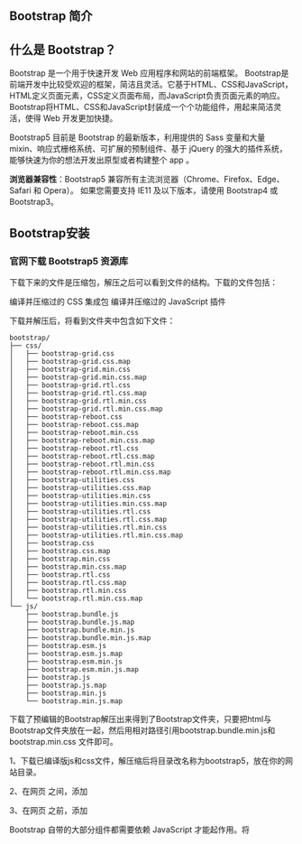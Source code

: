 

## Bootstrap 简介

## 什么是 Bootstrap？

Bootstrap 是一个用于快速开发 Web 应用程序和网站的前端框架。 Bootstrap是前端开发中比较受欢迎的框架，简洁且灵活。它基于HTML、CSS和JavaScript，HTML定义页面元素，CSS定义页面布局，而JavaScript负责页面元素的响应。Bootstrap将HTML、CSS和JavaScript封装成一个个功能组件，用起来简洁灵活，使得 Web 开发更加快捷。

Bootstrap5 目前是 Bootstrap 的最新版本，利用提供的 Sass 变量和大量 mixin、响应式栅格系统、可扩展的预制组件、基于 jQuery 的强大的插件系统，能够快速为你的想法开发出原型或者构建整个 app 。

**浏览器兼容性**：Bootstrap5 兼容所有主流浏览器（Chrome、Firefox、Edge、Safari 和 Opera）。 如果您需要支持 IE11 及以下版本，请使用 Bootstrap4 或 Bootstrap3。

## **Bootstrap安装**

### 官网下载 Bootstrap5 资源库

下载下来的文件是压缩包，解压之后可以看到文件的结构。下载的文件包括：

编译并压缩过的 CSS 集成包
编译并压缩过的 JavaScript 插件

下载并解压后，将看到文件夹中包含如下文件： 

```
bootstrap/
├── css/
│   ├── bootstrap-grid.css
│   ├── bootstrap-grid.css.map
│   ├── bootstrap-grid.min.css
│   ├── bootstrap-grid.min.css.map
│   ├── bootstrap-grid.rtl.css
│   ├── bootstrap-grid.rtl.css.map
│   ├── bootstrap-grid.rtl.min.css
│   ├── bootstrap-grid.rtl.min.css.map
│   ├── bootstrap-reboot.css
│   ├── bootstrap-reboot.css.map
│   ├── bootstrap-reboot.min.css
│   ├── bootstrap-reboot.min.css.map
│   ├── bootstrap-reboot.rtl.css
│   ├── bootstrap-reboot.rtl.css.map
│   ├── bootstrap-reboot.rtl.min.css
│   ├── bootstrap-reboot.rtl.min.css.map
│   ├── bootstrap-utilities.css
│   ├── bootstrap-utilities.css.map
│   ├── bootstrap-utilities.min.css
│   ├── bootstrap-utilities.min.css.map
│   ├── bootstrap-utilities.rtl.css
│   ├── bootstrap-utilities.rtl.css.map
│   ├── bootstrap-utilities.rtl.min.css
│   ├── bootstrap-utilities.rtl.min.css.map
│   ├── bootstrap.css
│   ├── bootstrap.css.map
│   ├── bootstrap.min.css
│   ├── bootstrap.min.css.map
│   ├── bootstrap.rtl.css
│   ├── bootstrap.rtl.css.map
│   ├── bootstrap.rtl.min.css
│   └── bootstrap.rtl.min.css.map
└── js/
    ├── bootstrap.bundle.js
    ├── bootstrap.bundle.js.map
    ├── bootstrap.bundle.min.js
    ├── bootstrap.bundle.min.js.map
    ├── bootstrap.esm.js
    ├── bootstrap.esm.js.map
    ├── bootstrap.esm.min.js
    ├── bootstrap.esm.min.js.map
    ├── bootstrap.js
    ├── bootstrap.js.map
    ├── bootstrap.min.js
    └── bootstrap.min.js.map
```

下载了预编辑的Bootstrap解压出来得到了Bootstrap文件夹，只要把html与Bootstrap文件夹放在一起，然后用相对路径引用bootstrap.bundle.min.js和 bootstrap.min.css 文件即可。 

1、下载已编译版js和css文件，解压缩后将目录改名称为bootstrap5，放在你的网站目录。

2、在网页<head> </head>之间，添加 <link href="/static/bootstrap5/css/bootstrap.min.css" > 

3、在网页 </body>之前，添加 <script src="/static/bootstrap5/js/bootstrap.bundle.min.js" ></script>

 Bootstrap 自带的大部分组件都需要依赖 JavaScript 才能起作用。将 <script> 标签 粘贴到页面底部，并且是在 </body> 标签之前，就能起作用了。 

注意：要确保bootstrap.min.css和bootstrap.bundle.min.js确实在这个路径。

**Bootstrap5的html模板**

```
<!DOCTYPE html>
<html>
<head>
    <meta charset="utf-8">
    <meta name="viewport" content="width=device-width, initial-scale=1">
    <meta name="keywords" content="">
    <meta name="description" content="">
      <!-- Bootstrap 的 CSS 文件 -->
    <link href="./css/bootstrap.min.css" rel="stylesheet">
    <title></title>
  </head>
  <body>
 
    <!-- 包含 Popper 的 Bootstrap 集成包 -->
    <script src="./js/bootstrap.bundle.min.js" ></script>
  </body>
</html>
```

响应式布局相关的 标签

Bootstrap 采用的是 *移动设备优先（mobile first）* 的开发策略，因此，我们首先为移动设备优化代码，然后根据需要并利用 CSS 媒体查询功能来缩放组件。为了确保所有设备都能支持正确的渲染和触屏缩放，请务必在 `` 标签中 **添加让 viewport（视口）支持响应式布局的 标签**。

```
<meta name="viewport" content="width=device-width, initial-scale=1">
```

### **Bootstrap 5 CDN**

```
<!-- 新 Bootstrap5 核心 CSS 文件 -->
<link rel="stylesheet" href="https://cdn.staticfile.org/twitter-bootstrap/5.1.1/css/bootstrap.min.css">
 
<!-- 最新的 Bootstrap5 核心 JavaScript 文件 -->
<script src="https://cdn.staticfile.org/twitter-bootstrap/5.1.1/js/bootstrap.bundle.min.js"></script>
```

### Bootstrap5 容器

容器是Bootstrap一个基本的构建块, 它包含、填充和对齐给定设备或视口中的内容。 

Bootstrap 需要一个容器元素来包裹网站的内容 

我们可以使用以下两个容器类：

- **.container** 类用于固定宽度并支持响应式布局的容器。
- **.container-fluid** 类用于 100% 宽度，占据全部视口（viewport）的容器。

 **固定宽度**

**.container** 类用于创建固定宽度的响应式页面。

**注意：**宽度 (max-width) 会根据屏幕宽度同比例放大或缩小。

|           | 超级小屏幕 <576px | 小屏幕 ≥576px | 中等屏幕 ≥768px | 大屏幕 ≥992px | 特大屏幕 ≥1200px | 超级大屏幕 ≥1400px |
| :-------- | :---------------- | :------------ | :-------------- | :------------ | :--------------- | ------------------ |
| max-width | 100%              | 540px         | 720px           | 960px         | 1140px           | 1320px             |

 **100% 宽度**

**.container-fluid** 类用于创建一个全屏幕尺寸的容器，容器始终跨越整个屏幕宽度（width 始终为 100%）：

二者之间的共同点为，两者都可以将高度设置成auto，即自动模式。最大的不同就是宽度的设定上。

**container**根据屏幕宽度利用媒体查询，已经设定了固定的宽度，作用为阶段性的改变宽度，所以在改变浏览器的大小时，页面是一个阶段一个阶段变化的。

container-fluid则是将宽度设定为auto，所以当缩放浏览器时，它会保持全屏大小，始终保持100%的宽度。

**响应式容器**

可以使用 **.container-sm|md|lg|xl** 类来创建响应式容器。

容器的 max-width 属性值会根据屏幕的大小来改变。

| Class            | 超小屏幕 <576px | 小屏幕 ≥576px | 中等屏幕 ≥768px | 大屏幕 ≥992px | 特大屏幕 ≥1200px | 超级大屏幕 ≥1400px |
| :--------------- | :-------------- | :------------ | :-------------- | :------------ | :--------------- | :----------------- |
| `.container-sm`  | 100%            | 540px         | 720px           | 960px         | 1140px           | 1320px             |
| `.container-md`  | 100%            | 100%          | 720px           | 960px         | 1140px           | 1320px             |
| `.container-lg`  | 100%            | 100%          | 100%            | 960px         | 1140px           | 1320px             |
| `.container-xl`  | 100%            | 100%          | 100%            | 100%          | 1140px           | 1320px             |
| `.container-xxl` | 100%            | 100%          | 100%            | 100%          | 100%             | 1320px             |

```
	<div class="container-sm">.container-sm</div>
    <div class="container-md">.container-md</div>
    <div class="container-lg">.container-lg</div>
    <div class="container-xl">.container-xl</div>
    <div class="container-xxl">.container-xxl</div>
```

### Bootstrap5 表格

**创建一个简单的表格**

Bootstrap5 通过 **.table** 类来设置基础表格的样式，

```
<div class="container">
    <table class="table">
        <thead>
            <tr>
                <th>编号</th>
                <th>姓名</th>
                <th>年龄</th>
                <th>手机号</th>
            </tr>
        </thead>
        <tbody>
            <tr>
                <td>1</td>
                <td>张三</td>
                <td>22</td>
                <td>13333445566</td>
            </tr>
            <tr>
                <td>2</td>
                <td>李四</td>
                <td>21</td>
                <td>13211223344</td>
            <tr>
                <td>3</td>
                <td>王五</td>
                <td>22</td>
                <td>13555667788</td>
            </tr>                   
        </tbody>
     </table>
</div>
```

**表格颜色**

通过指定意义的颜色类名可以为表格的行或者单元格设置颜色。表格颜色类的说明:

| 类名                 | 描述                             |
| :------------------- | :------------------------------- |
| **.table-primary**   | 蓝色: 指定这是一个重要的操作     |
| **.table-success**   | 绿色: 指定这是一个允许执行的操作 |
| **.table-danger**    | 红色: 指定这是可以危险的操作     |
| **.table-info**      | 浅蓝色: 表示内容已变更           |
| **.table-warning**   | 橘色: 表示需要注意的操作         |
| **.table-active**    | 灰色: 用于鼠标悬停效果           |
| **.table-secondary** | 灰色: 表示内容不怎么重要         |
| **.table-light**     | 浅灰色，可以是表格行的背景       |
| **.table-dark**      | 深灰色，可以是表格行的背景       |

```
<table class="table">
    <thead>
        <tr>
            <th>编号</th>
            <th>姓名</th>
            <th>年龄</th>
            <th>手机号</th>
        </tr>
    </thead>
    <tbody>
        <tr class="table-primary">
            <td>1</td>
            <td>张三</td>
            <td>22</td>
            <td>13333445566</td>
        </tr>
        <tr class="table-secondary">
            <td>2</td>
            <td>李四</td>
            <td>21</td>
            <td>13211223344</td>
        <tr class="table-success">
            <td>3</td>
            <td>王五</td>
            <td>22</td>
            <td>13555667788</td>
        </tr>                   
    </tbody>
</table>
```

**创建带条纹行的表格**

通过添加 **.table-striped** 类，可在 **<tbody>** 内的行上看到条纹，即在基础表格的代码上为标签<table> 添加 **.table-striped** 类

```
<table class="table table-striped">
    <thead>
        <tr>
            <th>编号</th>
            <th>姓名</th>
            <th>年龄</th>
            <th>手机号</th>
        </tr>
    </thead>
    <tbody>
        <tr>
            <td>1</td>
            <td>张三</td>
            <td>22</td>
            <td>13333445566</td>
        </tr>
        <tr>
            <td>2</td>
            <td>李四</td>
            <td>21</td>
            <td>13211223344</td>
        <tr>
            <td>3</td>
            <td>王五</td>
            <td>22</td>
            <td>13555667788</td>
        </tr>                   
    </tbody>
</table>
```

**带边框表格**

通过将类 .table-bordered添加到 .table类创建的表格上，就可以在表格和单元格的所有边上添加边框

```
<table class="table table-bordered">
    <thead>
        <tr>
            <th>编号</th>
            <th>姓名</th>
            <th>年龄</th>
            <th>手机号</th>
        </tr>
    </thead>
    <tbody>
        <tr>
            <td>1</td>
            <td>张三</td>
            <td>22</td>
            <td>13333445566</td>
        </tr>
        <tr>
            <td>2</td>
            <td>李四</td>
            <td>21</td>
            <td>13211223344</td>
        <tr>
            <td>3</td>
            <td>王五</td>
            <td>22</td>
            <td>13555667788</td>
        </tr>                   
    </tbody>
</table>
```

**无边框表格**

通过添加 **.table-borderless** 类可以取消‎表格和单元格所有边的边框‎

```
<table class="table table-borderless">
    <thead>
        <tr>
            <th>编号</th>
            <th>姓名</th>
            <th>年龄</th>
            <th>手机号</th>
        </tr>
    </thead>
    <tbody>
        <tr>
            <td>1</td>
            <td>张三</td>
            <td>22</td>
            <td>13333445566</td>
        </tr>
        <tr>
            <td>2</td>
            <td>李四</td>
            <td>21</td>
            <td>13211223344</td>
        <tr>
            <td>3</td>
            <td>王五</td>
            <td>22</td>
            <td>13555667788</td>
        </tr>                   
    </tbody>
</table>
```

**鼠标悬停状态表格**

**.table-hover** 类可以为表格的每一行添加鼠标悬停效果（灰色背景）：

```
<table class="table table-hover">
    <thead>
        <tr>
            <th>编号</th>
            <th>姓名</th>
            <th>年龄</th>
            <th>手机号</th>
        </tr>
    </thead>
    <tbody>
        <tr>
            <td>1</td>
            <td>张三</td>
            <td>22</td>
            <td>13333445566</td>
        </tr>
        <tr>
            <td>2</td>
            <td>李四</td>
            <td>21</td>
            <td>13211223344</td>
        <tr>
            <td>3</td>
            <td>王五</td>
            <td>22</td>
            <td>13555667788</td>
        </tr>                   
    </tbody>
</table>
```

**创建较小的表格**

.table-sm 类用于通过减少内边距来设置较小的表格，使表格更紧凑并节省空间

```
<table class="table table-sm">
    <thead>
        <tr>
            <th>编号</th>
            <th>姓名</th>
            <th>年龄</th>
            <th>手机号</th>
        </tr>
    </thead>
    <tbody>
        <tr>
            <td>1</td>
            <td>张三</td>
            <td>22</td>
            <td>13333445566</td>
        </tr>
        <tr>
            <td>2</td>
            <td>李四</td>
            <td>21</td>
            <td>13211223344</td>
        <tr>
            <td>3</td>
            <td>王五</td>
            <td>22</td>
            <td>13555667788</td>
        </tr>                   
    </tbody>
</table>
```

**响应式表格**

要使任何表格具有响应性，只需将 .table 元素包裹在 .table-responsive 元素内，即可创建响应式表格。 还可以使用类 .table-responsive{-sm|-md|-lg|-xl} 根据视口宽度指定表格何时应具有滚动条。

注意.table-responsive类是在div外包裹一个div实现

```
<div class="table-responsive">
     <table class="table">
     .......
     </table>
</div>
```

可以通过以下类设定在指定屏幕宽度下显示滚动条：

| 类名                      | 屏幕宽度 |
| :------------------------ | :------- |
| **.table-responsive-sm**  | < 576px  |
| **.table-responsive-md**  | < 768px  |
| **.table-responsive-lg**  | < 992px  |
| **.table-responsive-xl**  | < 1200px |
| **.table-responsive-xxl** | < 1400px |

**总结**

| 类名                  | 作用                        |
| :-------------------- | :-------------------------- |
| .table                | 普通表格                    |
| .table-sm             | 小表格                      |
| .table-bordered       | 表格边框                    |
| .table-borderless     | 无边框                      |
| .table-striped        | 条纹型表格                  |
| .table-hover          | 光标悬浮时，行样式变化      |
| .table-primary        | 背景色为主色调的表格        |
| .table-secondary      | 背景色为次要色调的表格      |
| .table-success        | 边框颜色为success颜色的表格 |
| .table-info           | 背景色为info颜色的表格      |
| .table-warning        | 背景色为警告颜色的表格      |
| .table-danger         | 背景色为危险颜色的表格      |
| .table-light          | 背景色为亮色的表格          |
| .table-dark           | 背景色为深色的表格          |
| .table-active         | 背景色为活跃的颜色的表格    |
| .thead-dark           | 深色的表头                  |
| .thead-light          | 亮色的表头                  |
| .table-responsive[-*] | *可选 sm、md、lg 、xl或xxl  |

### Bootstrap5 图像

**圆角图片**

.rounded类为图像添加圆角：

```
<img src="1.png" class="rounded">
```

**圆形**

.rounded-circle类可以设置椭圆形图片：

```
<img src="1.png" class="rounded-circle">
```

**缩略图**

.img-thumbnail类用于设置图片缩略图(图片有边框)

```
<img src="1.png" class="img-thumbnail">
```

**对齐图像**

使用 .float-start类将图像向左浮动，或使用 .float-end向右浮动：

```
<img src="1.png" class="float-start">
<img src="2.png" class="float-end">
```

**图片居中**

使用 **.mx-auto (margin:auto)** 和 .**d-block (display:block)** 类来设置图片居中对齐：注意，是两个一起使用

```
<img src="1.png" class="mx-auto d-block">
```

**响应式图片**

图像有各种各样的尺寸，我们需要根据屏幕的大小自动适应。

我们可以通过在 **<img>** 标签中添加 **.img-fluid** 类来设置响应式图片。

此类主要将样式 max-width: 100%;和 height: auto;应用于图像，以便它很好地缩放以适合包含元素。

```
<img src="1.png" class="float-start">
```

### Bootstrap5 按钮

**Bootstrap 按钮样式**

Bootstrap 内置了几种预定义的按钮样式，每种样式都有自己的语义目的，并添加了一些额外的按钮。

任何带有 class **.btn** 的元素都会继承圆角按钮的默认外观

```
<button type="button" class="btn">基本按钮</button>
<button type="button" class="btn btn-primary">主要按钮</button>
<button type="button" class="btn btn-secondary">次要按钮</button>
<button type="button" class="btn btn-success">成功</button>
<button type="button" class="btn btn-info">信息</button>
<button type="button" class="btn btn-warning">警告</button>
<button type="button" class="btn btn-danger">危险</button>
<button type="button" class="btn btn-dark">黑色</button>
<button type="button" class="btn btn-light">浅色</button>
<button type="button" class="btn btn-link">链接</button>
```

按钮类可用于 `<a>`、`<button>` 或 `<input>` 元素：

```
<a href="#" class="btn btn-success">链接按钮</a>
<button type="button" class="btn btn-success">按钮</button>
<input type="button" class="btn btn-success" value="输入按钮">
<input type="submit" class="btn btn-success" value="提交按钮">
<input type="reset" class="btn btn-success" value="重置按钮">
```

**按钮设置边框**

Bootstrap 5 还提供了八个轮廓/边框按钮。鼠标移动到按钮上添加突出到效果：

```
<button type="button" class="btn btn-outline-primary">主要</button>
<button type="button" class="btn btn-outline-secondary">次要</button>
<button type="button" class="btn btn-outline-success">成功</button>
<button type="button" class="btn btn-outline-info">信息</button>
<button type="button" class="btn btn-outline-warning">警告</button>
<button type="button" class="btn btn-outline-danger">危险</button>
<button type="button" class="btn btn-outline-dark">深色</button>
<button type="button" class="btn btn-outline-light text-dark">浅色</button>
```

**按钮尺寸**

Bootstrap 5 可以设置按钮的大小，使用 **.btn-lg** 类设置大按钮，使用 **.btn-sm** 类设置小按钮：

```
<button type="button" class="btn btn-primary btn-lg >大号按钮</button>
<button type="button" class="btn btn-primary btn-sm">小号按钮</button>
```

**块级按钮**

如需创建跨越父元素整个宽度的块级按钮，通过添加 **.btn-block** 类可以设置块级按钮，**.d-grid** 类设置在父级元素中：

```
<div class="d-grid">
   <button type="button" class="btn btn-primary btn-block">100% 宽度的按钮</button>
</div>
```

| Class      | 描述                                         |
| :--------- | :------------------------------------------- |
| .btn-lg    | 这会让按钮看起来比较大。                     |
| .btn-sm    | 这会让按钮看起来比较小。                     |
| .btn-block | 这会创建块级的按钮，会横跨父元素的全部宽度。 |

**活动/禁用按钮**

按钮可设置为激活或者禁止点击的状态。

**.active** 类可以设置按钮是可用的， **disabled** 属性可以设置按钮是不可点击的。 注意 <a> 元素不支持 disabled 属性，你可以通过添加 **.disabled** 类来禁止链接的点击。

```
<button type="button" class="btn btn-primary active">点击后的按钮</button>
<button type="button" class="btn btn-primary" disabled>禁止点击的按钮</button>
<a href="#" class="btn btn-primary disabled">禁止点击的链接</a>
```

 .disabled类只会使链接在视觉上看起来像已禁用，但是除非从中删除 href属性，否则该链接将保持可点击状态。

### Bootstrap5 按钮组

要创建一个按钮组，只需将一系列具有 .btn类的按钮包装在<div>元素中，然后在其上应用 .btn-group类。 还可以在单个按钮上应用 .active类以指示活动状态。 

**基本的按钮组**

```
<div class="btn-group">
      <button type="button" class="btn btn-success active">按钮一</button>
      <button type="button" class="btn btn-warning">按钮二</button>
      <button type="button" class="btn btn-danger">按钮三</button>
  </div>
```

**按钮组的大小**

以使用 **.btn-group-lg|sm|xs** 类来设置按钮组的大小，可应用到整个按钮组的大小调整，而不需要对每个按钮进行大小调整。

```
<div class="btn-group btn-group-lg">
  <button type="button" class="btn btn-success">按钮一</button>
  <button type="button" class="btn btn-warning">按钮二</button>
  <button type="button" class="btn btn-danger">按钮三</button>
</div>
```

**垂直按钮组**

可以使按钮组显示为垂直堆叠而不是水平堆叠。 为此，只需将类 .btn-group替换为类 .btn-group-vertical，

```
<div class="btn-group-vertical">
        <button type="button" class="btn btn-primary">标题一</button>
        <button type="button" class="btn btn-primary">标题二</button>
        <button type="button" class="btn btn-primary">标题二</button>
</div>
```

### Bootstrap5 加载器

使用Bootstrap读取图标以表示元件加载状态，这些读取图标完全使用HTML，CSS。要创建 spinner/加载器，可以使用 .spinner-border 类：

```
<div class="spinner-border"></div>
```

可以使用文本颜色类设置不同的颜色：

```
<div class="spinner-border text-muted"></div>
<div class="spinner-border text-primary"></div>
<div class="spinner-border text-success"></div>
<div class="spinner-border text-info"></div>
<div class="spinner-border text-warning"></div>
<div class="spinner-border text-danger"></div>
<div class="spinner-border text-secondary"></div>
<div class="spinner-border text-dark"></div>
<div class="spinner-border text-light"></div>
```

**闪烁的加载效果**

使用 .spinner-grow 类来设置闪烁的加载效果

```
<div class="spinner-grow text-muted"></div>
<div class="spinner-grow text-primary"></div>
<div class="spinner-grow text-success"></div>
<div class="spinner-grow text-info"></div>
<div class="spinner-grow text-warning"></div>
<div class="spinner-grow text-danger"></div>
<div class="spinner-grow text-secondary"></div>
<div class="spinner-grow text-dark"></div>
<div class="spinner-grow text-light"></div>
```

**设置加载效果大小**

使用.spinner-border-sm 或 .spinner-grow-sm 类来创建加载效果的大小:

```
<div class="spinner-border spinner-border-sm"></div>
<div class="spinner-grow spinner-grow-sm"></div>
```

**加载按钮**

```
<button class="btn btn-primary">
  <span class="spinner-border spinner-border-sm"></span>
  加载..
</button>
```

```
<button class="btn btn-primary" disabled>
  <span class="spinner-border spinner-border-sm"></span>
  禁用..
</button>
```

### Bootstrap5 进度条

进度条可用于向用户显示任务或操作的进度。进度条（progress bar）支持堆叠、动画背景和文本标签。

工作原理:

- 我们使用 .progress作为最外层元素，用于指示进度条（progress bar）的最大值。
- 我们在内部使用 .progress-bar来指示到目前为止的进度。
- .progress-bar 需要通过内联样式、工具类或自定义 CSS 属性来设置其宽度。

下面的示例将展示如何创建一个带有垂直渐变的简单进度条。

```
<div class="progress">
    <div class="progress-bar" style="width: 50%"></div>
</div>
```

**进度条的高度**

进度条的高度默认为 1rem（通常为 16px)，但我们也可以根据需要通过在 **.progress** 元素上设置 CSS height 属性来设置其高度

注意，必须为进度容器和进度条设置相同的高度：

```
<!-- 2px 高度进度条-->
<div class="progress" style="height: 2px;">
    <div class="progress-bar" style="width: 50%;"></div>
</div>
<!-- 20px 高度进度条 -->
<div class="progress" style="height: 20px;">
    <div class="progress-bar" style="width: 50%;"></div>
</div>
```

**进度条标签**

通过在 .progress-bar元素内添加文本，就可以为进度条（progress bar）添加标签，以显示可见的百分比。

```
<div class="progress">
        <div class="progress-bar" style="width: 60%">
            60%
        </div>
</div>
```

**进度条颜色**

可以使用背景颜色实用程序类来创建各种颜色的进度条，以便通过不同颜色传达不同的含义。默认情况下，进度条为蓝色（主要）。

```
<div class="progress">
    <div class="progress-bar bg-info" style="width: 20%"></div>
</div>
<div class="progress">
    <div class="progress-bar bg-success" style="width: 40%"></div>
</div>
<div class="progress">
    <div class="progress-bar bg-warning" style="width: 80%"></div>
</div>
<div class="progress">
    <div class="progress-bar bg-danger" style="width: 90%"></div>
</div>
```

**条纹的进度条**

要创建条纹的进度条，只需向 .progress-bar元素添加一个额外的类 .progress-bar-striped

条纹是通过进度条背景颜色上的 CSS 渐变生成的。与纯色类似，还可以使用相同的背景色实用程序类创建不同颜色的带条纹的进度条

```
<div class="progress">
   <div class="progress-bar progress-bar-striped" style="width: 40%;"></div>
</div>
<!-- Orange -->
<div class="progress">
   <div class="progress-bar bg-warning progress-bar-striped" style="width: 50%;"></div>
</div>
<!-- Red -->
<div class="progress">
    <div class="progress-bar bg-danger progress-bar-striped" style="width:60%"></div>
</div>
```

**进度条动画**

 将类 .progress-bar-animated添加到带有类 .progress-bar的元素上可以为条纹的进度条设置动画，它将通过 CSS3 动画从右到左为条纹设置动画。

```
<div class="progress">
    <div class="progress-bar progress-bar-striped progress-bar-animated" style="width: 60%"></div>
</div>
```

**混合色彩进度条**

可以在一个进度组件中放置多个进度条来使它们并排在一起，进度条也可以堆叠

```
<div class="progress">
        <div class="progress-bar bg-success" style="width: 40%">
            空闲空间  (40%)
        </div>
        <div class="progress-bar bg-warning" style="width: 25%">
            警告 (25%)
        </div>
        <div class="progress-bar bg-danger" style="width: 15%">
            危险 (15%)
        </div>
</div>  
```

### Bootstrap5 小工具

Bootstrap 5 提供了很多有用的类来帮助我们快速实现效果，不需要重复写一些 CSS 代码，可以在不使用任何 CSS 代码的情况下快速设置元素样式。

#### 边框类

使用边框类为元素添加或删除边框：

```
<div class="border bg-light border-primary"></div>  边框颜色
<div class="border border-3"></div>           边框宽度
<div class="border border-top-0"></div>       顶部无边框
<div class="border border-right-0"></div>     右侧无边框
<div class="border border-bottom-0"></div>    底部无边框 
<div class="border border-left-0"></div>      左侧无边框

<div class="border-top"></div>        顶部边框
<div class="border-end"></div>        右侧边框
<div class="border-bottom"></div>     底部边框
<div class="border-start"></div>      左侧边框
```

**边框圆角**

使用 rounded类为元素添加圆角：

```
<div class="rounded bg-dark"></div>
<div class="rounded-top bg-dark"></div>
<div class="rounded-end bg-dark"></div>
<div class="rounded-bottom bg-dark"></div>
<div class="rounded-start bg-dark"></div>
<div class="rounded-circle bg-dark"></div>
<div class="rounded-pill bg-dark" style="width:130px"></div>
<div class="rounded-0 bg-dark"></div>
<div class="rounded-1 bg-dark"></div>
<div class="rounded-2 bg-dark"></div>
<div class="rounded-3 bg-dark"></div>
```

| 类名              | 作用                             |
| :---------------- | :------------------------------- |
| .border           | 在元素的所有边添加边框           |
| .border-top       | 顶部边框                         |
| .border-end       | 右侧边框                         |
| .border-bottom    | 底部边框                         |
| .border-start     | 左侧边框                         |
| .border-*         | *取值为0~5                       |
| .border-top-0     | 顶部无边框                       |
| .border-right-0   | 右侧无边框                       |
| .border-bottom-0  | 底部无边框                       |
| .border-left-0    | 左侧无边框                       |
| .border-primary   | 主色调边框 蓝色                  |
| .border-secondary | 次要色调边框 灰色                |
| .border-success   | 成功边框 绿色                    |
| .border-info      | 信息边框 蓝绿色                  |
| .border-warning   | 警告边框 黄色                    |
| .border-danger    | 危险边框 红色                    |
| .border-light     | 浅色边框  浅灰色                 |
| .border-dark      | 深灰色边框                       |
| .border-white     | 白色边框                         |
| .rounded          | 边框圆角                         |
| .rounded-top      | 圆形元素的左上角和右上角。       |
| .rounded-end      | 圆形元素的右上角和右下角。       |
| .rounded-bottom   | 圆形元素的左下角和右下角。       |
| .rounded-start    | 圆形元素的左上角和左下角。       |
| .rounded-circle   | 椭圆形边框                       |
| .rounded-pill     | 胶囊型边框                       |
| .rounded-0        | 从元素中删除圆角。               |
| .rounded-1        | 将元素的边界半径设置为 0.2rem。  |
| .rounded-2        | 将元素的边界半径设置为 0.25rem。 |
| .rounded-3        | 将元素的边界半径设置为 0.3rem。  |

#### 浮动与清除浮动

元素向右浮动使用 .float-end 类，向左浮动使用 .float-start 类， .clearfix 类用于清除浮动

```
<div class="clearfix">
        <span class="float-start">向左浮动</span>
        <span class="float-end">向右浮动</span>
</div>
```

响应式浮动

可以根据屏幕尺寸来设置浮动效果.float-*-left|right - * 表示

- sm(> = 576px)
- md (> = 768px)
- lg(> = 992px)
- xl (> = 1200px)
- xxl (> = 1400px)

```
<div class="float-sm-end">在小型屏幕或更宽的屏幕上向右浮动</div>
<div class="float-md-end">在中型屏幕或更宽的屏幕上向右浮动</div>
<div class="float-lg-end">在大型屏幕或更宽的屏幕上向右浮动</div>
<div class="float-xl-end">在超大型屏幕或更宽的屏幕上向右浮动</div>
<div class="float-xxl-end">在特大型屏幕或更宽的屏幕上向右浮动</div>
```

#### 居中对齐

使用 .mx-auto 类来设置元素居中对齐 (添加 margin-left 和 margin-right 为 auto)

```
<div class="mx-auto bg-primary" style="width:150px">居中对齐</div>
```

#### 文本对齐类

| Class                         | 描述                                         |
| ----------------------------- | -------------------------------------------- |
| .text-start                   | 文本左对齐。                                 |
| .text-center                  | 文本居中对齐。                               |
| .text-end                     | 文本右对齐。                                 |
| .text-wrap                    | 隐藏溢出的文本                               |
| .text-nowrap                  | 防止文本换行                                 |
| .text-truncate                | 使用省略号截断文本。                         |
| .text-break                   | 将长文本截断，防止溢出。                     |
| .text-lowercase               | 将文本转换为小写                             |
| .text-uppercase               | 将文本转换为大写                             |
| .text-capitalize              | 将每个单词的第一个字母转换成大写。           |
| .fw-bold                      | 将元素的字体设置为粗体                       |
| .fw-bolder                    | 将元素的字体粗细设置为更粗（相对于父元素）。 |
| .fw-normal                    | 将元素的字体设置为正常。                     |
| .fw-light                     | 将元素的字体设置为细体。                     |
| .fw-lighter                   | 将元素的字体粗细设置为更细（相对于父元素）。 |
| .fst-italic                   | 将元素的字体样式设置为斜体。                 |
| .fst-normal                   | 将元素的字体样式设置为正常。                 |
| .text-decoration-none         | 从文本中删除文本修饰，例如下划线。           |
| .text-decoration-underline    | 给文本添加下划线。                           |
| .text-decoration-line-through | 在文本中间添加一行。                         |

#### 宽度

使用 w-* 类（.w-25、.w-50、.w-75、.w-100、.mw-auto、.mw-100）设置元素的宽度

```
<div class="w-25 bg-primary">宽度为 25%</div>
<div class="w-50 bg-primary">宽度为 50%</div>
<div class="w-75 bg-primary">宽度为 75%</div>
<div class="w-100 bg-primary">宽度为 100%</div>
<div class="w-auto bg-primary">自动设置宽度</div>
<div class="mw-100 bg-primary">最大宽度为 100%</div>
```

#### 高度

使用 h-* 类（.h-25、.h-50、.h-75、.h-100、.mh-auto、.mh-100）设置元素的高度

```
<div class="bg-light" style="height:300px">
     <div class="h-25 bg-warning">高度为 25%</div>
     <div class="h-50 bg-warning">高度 50%</div>
     <div class="h-75 bg-warning">高度 75%</div>
     <div class="h-100 bg-warning">高度 100%</div>
     <div class="h-auto bg-warning">自动高度</div>
</div>
```

| 类名        | 作用          |
| :---------- | :------------ |
| .w-25       | 宽度25%       |
| .w-50       | 宽度50%       |
| .w-75       | 宽度75%       |
| .w-100      | 宽度100%      |
| .w-auto     | 宽度自动      |
| .mw-100     | 最大宽度100%  |
| .min-vw     | 最小宽度100vw |
| .vw-100     | 宽度100vw     |
| .h-25       | 高度25%       |
| .h-50       | 高度50%       |
| .h-75       | 高度75%       |
| .h-100      | 高度100%      |
| .h-auto     | 高度自动      |
| .mh-100     | 最大高度100%  |
| .min-vh-100 | 最小高度100vh |
| .vh-100     | 高度100vh     |

#### 间距

在元素中涉及使用内间距或者外间距时，p-内间距，这个Class属性会设定 padding值，m-外间距，这个Class属性会设定 margin值

- `m` - 用来设置 `margin`
- `p` - 用来设置 `padding`

**间距的方向**

t - 用来设置 margin-top或 padding-top
b- 用来设置 margin-bottom或 padding-bottom
s- 用来设置 margin-left或 padding-left
e- 用来设置 margin-right或 padding-right
x - 用来设置 left和 right
y - 用来设置 top和 bottom
blank - 用来设置元素在四个方向的 margin或 padding

**间距的距离**

0 - 把 margin 或 padding 设置为 0
1 - 把 margin 或 padding 设置为 .25rem
2 - 把 margin 或 padding 设置为 .5rem
3 - 把 margin 或 padding 设置为 1rem
4 - 把 margin 或 padding 设置为 1.5rem
5 - 把 margin 或 padding 设置为 3rem
auto - 把 margin 设置为 auto

```
<div class="pt-4 bg-warning">我只有上内边距 (1.5rem)</div>
<div class="p-5 bg-success">我在所有边都有内边距 (3rem)</div>
<div class="m-5 pb-5 bg-info">我在所有边都有外边距 (3rem) 和下内边距 (3rem)</div>
```

| .m-*     | *可取值为0~5，外边距取值分别为为 0, 0.25rem, 0.5rem, 1rem, 1.5rem, 3rem |
| -------- | ------------------------------------------------------------ |
| .mt-*    | *可取值为0~5，顶部外边距取值分别为为 0, 0.25rem, 0.5rem, 1rem, 1.5rem, 3rem |
| .me-*    | *可取值为0~5，右侧外边距取值分别为为 0, 0.25rem, 0.5rem, 1rem, 1.5rem, 3rem |
| .mb-*    | *可取值为0~5，底部外边距取值分别为为 0, 0.25rem, 0.5rem, 1rem, 1.5rem, 3rem |
| .ms-*    | *可取值为0~5，左侧外边距取值分别为为 0, 0.25rem, 0.5rem, 1rem, 1.5rem, 3rem |
| .mx-*    | *可取值为0~5，左右外边距取值分别为为 0, 0.25rem, 0.5rem, 1rem, 1.5rem, 3rem |
| .mx-auto | 居中对齐                                                     |
| .my-*    | *可取值为0~5，上下外边距取值分别为为 0, 0.25rem, 0.5rem, 1rem, 1.5rem, 3rem |
| .p-*     | *可取值为0~5，内边距取值分别为为 0, 0.25rem, 0.5rem, 1rem, 1.5rem, 3rem |
| .pt-*    | *可取值为0~5，顶部内边距取值分别为为 0, 0.25rem, 0.5rem, 1rem, 1.5rem, 3rem |
| .pb-*    | *可取值为0~5，右侧内边距取值分别为为 0, 0.25rem, 0.5rem, 1rem, 1.5rem, 3rem |
| .ps-*    | *可取值为0~5，底部内边距取值分别为为 0, 0.25rem, 0.5rem, 1rem, 1.5rem, 3rem |
| .pe-*    | *可取值为0~5，左侧内边距取值分别为为 0, 0.25rem, 0.5rem, 1rem, 1.5rem, 3rem |
| .px-*    | *可取值为0~5，左右内边距取值分别为为 0, 0.25rem, 0.5rem, 1rem, 1.5rem, 3rem |
| .py-*    | *可取值为0~5，上下内边距取值分别为为 0, 0.25rem, 0.5rem, 1rem, 1.5rem, 3rem |

响应式 margin x 实用工具，调整浏览器窗口大小以查看效果：

```
<div class="mx-sm-5 bg-primary">在 SM 屏幕上的 Margin x 5</div>
<div class="mx-md-5 bg-primary">在 MD 屏幕上的 Margin x 5</div>
<div class="mx-lg-5 bg-primary">在 LG 屏幕上的 Margin x 5</div>
<div class="mx-xl-5 bg-primary">在 XL 屏幕上的 Margin x 5</div>
```

#### 阴影

可以使用 shadow-类为元素添加阴影

| 类             | 说明                   |
| :------------- | :--------------------- |
| `.shadow`      | 为元素添加阴影。       |
| `.shadow-sm`   | 为元素添加一个小阴影。 |
| `.shadow-lg`   | 为元素添加更大的阴影。 |
| `.shadow-none` | 从元素中移除阴影。     |

```
<div class="shadow p-4 mt-4">没有阴影</div>
```

### Bootstrap 5 Flex

弹性盒子是 CSS3 的一种新的布局模式，更适合响应式的设计。

**创建一个弹性盒子容器**

使用 d-flex类，创建 flexbox 容器并将直接子项转换为 flex 项

```
<div class="d-flex p-3 bg-info text-white">
    <div class="p-2 bg-secondary">弹性项目 1</div>
    <div class="p-2 bg-secondary">弹性项目 2</div>
    <div class="p-2 bg-secondary">弹性项目 3</div>
</div>
```

使用d-inline-flex类创建行内 flexbox 容器，

```
<div class="d-inline-flex p-3 bg-info text-white">
    <div class="p-2 bg-secondary">弹性项目 1</div>
    <div class="p-2 bg-secondary">弹性项目 2</div>
    <div class="p-2 bg-secondary">弹性项目 3</div>
</div>
```

**水平方向**

**.flex-row** 可以设置弹性子元素水平显示，这是默认的。

使用 **.flex-row-reverse** 类用于设置右对齐显示，即与 **.flex-row** 方向相反。

```
<div class="d-flex p-3 bg-info text-white flex-row-reverse">
    <div class="p-2 bg-secondary">弹性项目 1</div>
    <div class="p-2 bg-secondary">弹性项目 2</div>
    <div class="p-2 bg-secondary">弹性项目 3</div>
</div>
```

**垂直方向**

使用 .flex-column垂直显示 flex 项目（彼此堆叠），或使用 .flex-column-reverse反转垂直方向

```
<div class="d-flex flex-column">
     <div class="p-2 bg-danger">弹性项目 1</div>
     <div class="p-2 bg-warning">弹性项目 2</div>
     <div class="p-2 bg-primary">弹性项目 3</div>
</div>

<div class="d-flex mt-3 flex-column-reverse">
      <div class="p-2 bg-danger">弹性项目 1</div>
      <div class="p-2 bg-warning">弹性项目 2</div>
      <div class="p-2 bg-primary">弹性项目 3</div>
</div>
```

**换行**

默认情况下，项目都排在一条线（又称”轴线”）上。flex-wrap属性定义，如果一条轴线排不下，如何换行。

flex-nowrap（默认）：不换行。
flex-wrap：换行，第一行在上方。
flex-wrap-reverse：换行，第一行在下方。

```
<div class="d-flex mt-3 flex-wrap bg-info">
  <div class="p-2 bg-danger">弹性项目 1</div>
  <div class="p-2 bg-warning">弹性项目 2</div>
  <div class="p-2 bg-primary">弹性项目 3</div>
  <div class="p-2 bg-danger">弹性项目 1</div>
  <div class="p-2 bg-warning">弹性项目 2</div>
  <div class="p-2 bg-primary">弹性项目 3</div>
</div>
```

**对齐内容**

使用 .justify-content-* 类可改变弹性项目的对齐方式。***** 号允许的值有

- start（默认）
- end
- center
- between
- around

```
<div class="d-flex mt-3 justify-content-center">
  <div class="p-2 bg-danger">弹性项目 1</div>
  <div class="p-2 bg-warning">弹性项目 2</div>
  <div class="p-2 bg-primary">弹性项目 3</div>
</div>
```

使用 .align-items-* 类控制单行弹性项目的垂直对齐方式，***** 号允许的值有

- start
- end
- center
- baseline
- stretch（默认值）

```
<div class="d-flex mt-3 align-items-center bg-info" style="height: 300px">
  <div class="p-2 bg-danger">弹性项目 1</div>
  <div class="p-2 bg-warning">弹性项目 2</div>
  <div class="p-2 bg-primary">弹性项目 3</div>
</div>
```

使用 .align-content-* 用于控制多行项目的对齐方式，***** 号允许的值有

- start
- end
- center
- between
- around
- stretch（默认值）

```
<div class="d-flex mt-3 flex-wrap bg-info align-content-between" style="height:300px; width:500px">
  <div class="p-2 bg-danger">弹性项目 1</div>
  <div class="p-2 bg-warning">弹性项目 2</div>
  <div class="p-2 bg-primary">弹性项目 3</div>
  <div class="p-2 bg-danger">弹性项目 1</div>
  <div class="p-2 bg-warning">弹性项目 2</div>
  <div class="p-2 bg-primary">弹性项目 3</div>
  <div class="p-2 bg-danger">弹性项目 1</div>
  <div class="p-2 bg-warning">弹性项目 2</div>
  <div class="p-2 bg-primary">弹性项目 3</div>
</div>
```

**顺序**

使用 .order类可更改特定 flex 项的视觉顺序，其中最低的数字具有最高的优先级（order-1 显示在 order-2 之前，以此类推）默认为0。

```
<div class="d-flex">
  <div class="p-2 bg-secondary">弹性项目 1</div>
  <div class="p-2 bg-warning order-3">弹性项目 2</div>
  <div class="p-2 bg-primary order-1">弹性项目 3</div>
</div>
```

**等宽**

在 flex 项目上使用 .flex-fill可强制它们等宽

```
<div class="d-flex">
  <div class="p-2 bg-secondary flex-fill">弹性项目 1</div>
  <div class="p-2 bg-warning flex-fill">弹性项目 2</div>
  <div class="p-2 bg-primary flex-fill">弹性项目 3</div>
</div>
```

**伸展**

在 flex 项目上使用 .flex-grow-1可占用多余的空间，

```
<div class="d-flex bg-info" style="height:300px; width:500px">
  <div class="p-2 bg-secondary">弹性项目 1</div>
  <div class="p-2 bg-warning">弹性项目 2</div>
  <div class="p-2 bg-primary flex-grow-1">弹性项目 3</div>
</div>
```

**指定子元素对齐**

要设置指定子元素对齐对齐可以使用 .align-self-* 类来控制，align-self-*属性允许单个项目有与其他项目不一样的对齐方式

- start
- end
- center
- baseline
- stretch（默认值）

```
<div class="box d-flex bg-info" style="height:300px; width:500px">
  <div class="p-2 bg-secondary">弹性项目 1</div>
  <div class="p-2 bg-warning align-self-center">弹性项目 2</div>
  <div class="p-2 bg-primary">弹性项目 3</div>
</div>
```

**响应式 flex 类**

可以根据不同的设备设置 flex 类，从而实现页面响应式布局， * 号可以的值有：sm, md, lg 或 xl, 对应的是小型设备、中型设备，大型设备，超大型设备。

| 类                           | 实例                                                   |
| :--------------------------- | :----------------------------------------------------- |
| 弹性容器                     |                                                        |
| `.d-*-flex`                  | 根据不同的屏幕设备创建弹性盒子容器                     |
| `.d-*-inline-flex`           | 根据不同的屏幕设备创建行内弹性盒子容器                 |
| 方向                         |                                                        |
| `.flex-*-row`                | 根据不同的屏幕设备在水平方向显示弹性子元素             |
| `.flex-*-row-reverse`        | 根据不同的屏幕设备在水平方向显示弹性子元素，且右对齐   |
| `.flex-*-column`             | 根据不同的屏幕设备在垂直方向显示弹性子元素             |
| `.flex-*-column-reverse`     | 根据不同的屏幕设备在垂直方向显示弹性子元素，且方向相反 |
| 内容对齐                     |                                                        |
| `.justify-content-*-start`   | 根据不同屏幕设备在开始位置显示弹性子元素 (左对齐)      |
| `.justify-content-*-end`     | 根据不同屏幕设备在尾部显示弹性子元素 (右对齐)          |
| `.justify-content-*-center`  | 根据不同屏幕设备在 flex 容器中居中显示子元素           |
| `.justify-content-*-between` | 根据不同屏幕设备使用 "between" 显示弹性子元素          |
| `.justify-content-*-around`  | 根据不同屏幕设备使用 "around" 显示弹性子元素           |
| 等宽                         |                                                        |
| `.flex-*-fill`               | 根据不同的屏幕设备强制等宽                             |
| 扩展                         |                                                        |
| `.flex-*-grow-0`             | 不同的屏幕设备不设置扩展                               |
| `.flex-*-grow-1`             | 不同的屏幕设备设置扩展                                 |
| 包裹                         |                                                        |
| `.flex-*-nowrap`             | 不同的屏幕设备不设置包裹元素                           |
| `.flex-*-wrap`               | 不同的屏幕设备设置包裹元素                             |
| `.flex-*-wrap-reverse`       | 不同的屏幕设备反转包裹元素                             |
| 内容排列                     |                                                        |
| `.align-content-*-start`     | 根据不同屏幕设备在起始位置堆叠元素                     |
| `.align-content-*-end`       | 根据不同屏幕设备在结束位置堆叠元素                     |
| `.align-content-*-center`    | 根据不同屏幕设备在中间位置堆叠元素                     |
| `.align-content-*-around`    | 根据不同屏幕设备，使用 "around" 堆叠元素               |
| `.align-content-*-stretch`   | 根据不同屏幕设备，通过伸展元素来堆叠                   |
| 排序                         |                                                        |
| `.order-*-*0-12*`            | 在小屏幕尺寸上修改排序                                 |
| 元素对齐                     |                                                        |
| `.align-items-*-start`       | 根据不同屏幕设备，让元素在头部显示在同一行。           |
| `.align-items-*-end`         | 根据不同屏幕设备，让元素在尾部显示在同一行。           |
| `.align-items-*-center`      | 根据不同屏幕设备，让元素在中间位置显示在同一行。       |
| `.align-items-*-baseline`    | 根据不同屏幕设备，让元素在基线上显示在同一行。         |
| `.align-items-*-stretch`     | 根据不同屏幕设备，让元素延展高度并显示在同一行。       |
| 单独一个子元素的对齐方式     |                                                        |
| `.align-self-*-start`        | 据不同屏幕设备，让单独一个子元素显示在头部。           |
| `.align-self-*-end`          | 据不同屏幕设备，让单独一个子元素显示在尾部             |
| `.align-self-*-center`       | 据不同屏幕设备，让单独一个子元素显示在居中位置         |
| `.align-self-*-baseline`     | 据不同屏幕设备，让单独一个子元素显示在基线位置         |
| `.align-self-*-stretch`      | 据不同屏幕设备，延展一个单独子元素                     |

### Bootstrap5 字体图标

字体图标是在 Web 项目中使用的图标字体。

使用字体图标的好处是，可以通过应用 CSS color 属性来创建任何颜色的图标。 此外，要更改图标的大小，只需使用 CSS font-size 属性即可。

**获取字体图标**

在网页中包含 Bootstrap5 图标的最简单方法是使用 CDN 链接。 此 CDN 链接基本上指向一个远程 CSS 文件，其中包含生成字体图标所需的所有类。

我们可以在 Bootstrap 模板以及简单的网页中包含 Bootstrap5 图标，而无需使用 Bootstrap 框架。利用提供的公共 CDN 服务并将图标字体的样式表添加到网站的 `<head>` 标签内

**步骤 一:** 在HTML文档的`<head>`部分包含下面的 Bootstrap CDN 链接。

```
<link rel="stylesheet" href="https://cdn.jsdelivr.net/npm/bootstrap-icons@1.10.0/font/bootstrap-icons.css">
```

**步骤 二:** 要将图标放置到网页中，使用语法 `<i class="bi-*"></i>` 其中 `*` 代表特定图标的类名。 

```
<i class="bi-archive-fill"></i>
```

